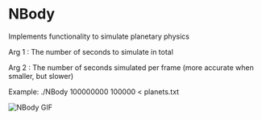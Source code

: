 # NBody

Implements functionality to simulate planetary physics

Arg 1 : The number of seconds to simulate in total

Arg 2 : The number of seconds simulated per frame (more accurate when smaller, but slower)

Example: ./NBody 100000000 100000 < planets.txt


![NBody GIF](/simulate.gif)

